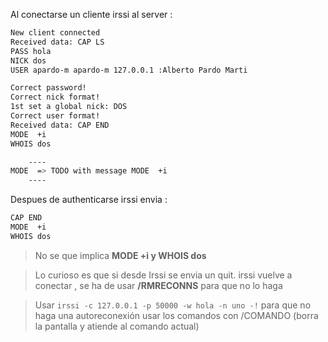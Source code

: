 
Al conectarse un cliente irssi al server :

```sh
New client connected
Received data: CAP LS
PASS hola
NICK dos
USER apardo-m apardo-m 127.0.0.1 :Alberto Pardo Marti

Correct password!
Correct nick format!
1st set a global nick: DOS
Correct user format!
Received data: CAP END
MODE  +i
WHOIS dos

    ----
MODE  => TODO with message MODE  +i
    ----
```

Despues de authenticarse irssi envia :

```txt
CAP END
MODE  +i
WHOIS dos
```

> No se que implica **MODE +i y WHOIS dos**

> Lo curioso es que si desde Irssi se envia un quit. irssi vuelve a conectar , se ha de usar **/RMRECONNS** para que no lo haga

> Usar `irssi -c 127.0.0.1 -p 50000 -w hola -n uno -!` para que no haga una autoreconexión
> usar los comandos con /COMANDO  (borra la pantalla y atiende al comando actual)
